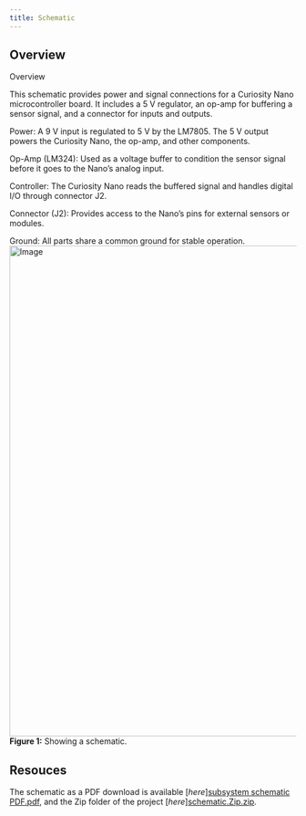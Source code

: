 ```yaml
---
title: Schematic
---
```


## Overview

Overview

This schematic provides power and signal connections for a Curiosity Nano microcontroller board. It includes a 5 V regulator, an op-amp for buffering a sensor signal, and a connector for inputs and outputs.

Power:
A 9 V input is regulated to 5 V by the LM7805. The 5 V output powers the Curiosity Nano, the op-amp, and other components.

Op-Amp (LM324):
Used as a voltage buffer to condition the sensor signal before it goes to the Nano’s analog input.

Controller:
The Curiosity Nano reads the buffered signal and handles digital I/O through connector J2.

Connector (J2):
Provides access to the Nano’s pins for external sensors or modules.

Ground:
All parts share a common ground for stable operation.
<img width="1645" height="860" alt="Image" src="https://github.com/user-attachments/assets/d8b2e5fa-f48f-4d26-aa45-2045cf217195" />
**Figure 1:** Showing a schematic.


## Resouces

The schematic as a PDF download is available [*here*][subsystem schematic PDF.pdf](https://github.com/user-attachments/files/23012193/subsystem.schematic.PDF.pdf), and the Zip folder of the project [*here*][schematic.Zip.zip](https://github.com/user-attachments/files/23012312/schematic.Zip.zip).
